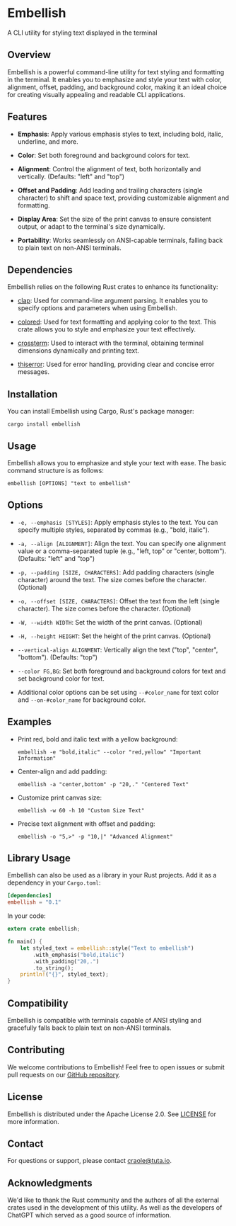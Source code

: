 # Embellish

A CLI utility for styling text displayed in the terminal

## Overview

Embellish is a powerful command-line utility for text styling and formatting in
the terminal. It enables you to emphasize and style your text with color,
alignment, offset, padding, and background color, making it an ideal choice for
creating visually appealing and readable CLI applications.

## Features

- **Emphasis**: Apply various emphasis styles to text, including bold, italic,
  underline, and more.

- **Color**: Set both foreground and background colors for text.

- **Alignment**: Control the alignment of text, both horizontally and
  vertically. (Defaults: "left" and "top")

- **Offset and Padding**: Add leading and trailing characters (single character)
  to shift and space text, providing customizable alignment and formatting.

- **Display Area**: Set the size of the print canvas to ensure consistent
  output, or adapt to the terminal's size dynamically.

- **Portability**: Works seamlessly on ANSI-capable terminals, falling back to
  plain text on non-ANSI terminals.

## Dependencies

Embellish relies on the following Rust crates to enhance its functionality:

- [clap](https://crates.io/crates/clap): Used for command-line argument parsing.
  It enables you to specify options and parameters when using Embellish.

- [colored](https://crates.io/crates/colored): Used for text formatting and
  applying color to the text. This crate allows you to style and emphasize your
  text effectively.

- [crossterm](https://crates.io/crates/term_size): Used to interact with the
  terminal, obtaining terminal dimensions dynamically and printing text.

- [thiserror](https://crates.io/crates/thiserror): Used for error handling,
  providing clear and concise error messages.

## Installation

You can install Embellish using Cargo, Rust's package manager:

```shell
cargo install embellish
```

## Usage

Embellish allows you to emphasize and style your text with ease. The basic
command structure is as follows:

```shell
embellish [OPTIONS] "text to embellish"
```

## Options

- `-e, --emphasis [STYLES]`: Apply emphasis styles to the text. You can specify
  multiple styles, separated by commas (e.g., "bold, italic").

- `-a, --align [ALIGNMENT]`: Align the text. You can specify one alignment value
  or a comma-separated tuple (e.g., "left, top" or "center, bottom"). (Defaults:
  "left" and "top")

- `-p, --padding [SIZE, CHARACTERS]`: Add padding characters (single character)
  around the text. The size comes before the character. (Optional)

- `-o, --offset [SIZE, CHARACTERS]`: Offset the text from the left (single
  character). The size comes before the character. (Optional)

- `-W, --width WIDTH`: Set the width of the print canvas. (Optional)

- `-H, --height HEIGHT`: Set the height of the print canvas. (Optional)

- `--vertical-align ALIGNMENT`: Vertically align the text ("top", "center",
  "bottom"). (Defaults: "top")

- `--color FG,BG`: Set both foreground and background colors for text and set
  background color for text.

- Additional color options can be set using `--#color_name` for text color and
  `--on-#color_name` for background color.

## Examples

- Print red, bold and italic text with a yellow background:

  ```shell
  embellish -e "bold,italic" --color "red,yellow" "Important Information"
  ```

- Center-align and add padding:

  ```shell
  embellish -a "center,bottom" -p "20,." "Centered Text"
  ```

- Customize print canvas size:

  ```shell
  embellish -w 60 -h 10 "Custom Size Text"
  ```

- Precise text alignment with offset and padding:

  ```shell
  embellish -o "5,>" -p "10,|" "Advanced Alignment"
  ```

## Library Usage

Embellish can also be used as a library in your Rust projects. Add it as a
dependency in your `Cargo.toml`:

```toml
[dependencies]
embellish = "0.1"
```

In your code:

```rust
extern crate embellish;

fn main() {
    let styled_text = embellish::style("Text to embellish")
        .with_emphasis("bold,italic")
        .with_padding("20,.")
        .to_string();
    println!("{}", styled_text);
}
```

## Compatibility

Embellish is compatible with terminals capable of ANSI styling and gracefully
falls back to plain text on non-ANSI terminals.

## Contributing

We welcome contributions to Embellish! Feel free to open issues or submit pull
requests on our [GitHub repository](https://github.com/craole-cc/embellish).

## License

Embellish is distributed under the Apache License 2.0. See
[LICENSE](docs/LICENSE) for more information.

## Contact

For questions or support, please contact
[craole@tuta.io](mailto:craole@tuta.io).

## Acknowledgments

We'd like to thank the Rust community and the authors of all the external crates
used in the development of this utility. As well as the developers of ChatGPT
which served as a good source of information.
